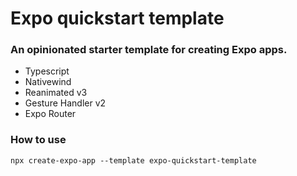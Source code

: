 # Expo quickstart template

### An opinionated starter template for creating Expo apps.

- Typescript
- Nativewind
- Reanimated v3
- Gesture Handler v2
- Expo Router

### How to use

```
npx create-expo-app --template expo-quickstart-template
```
